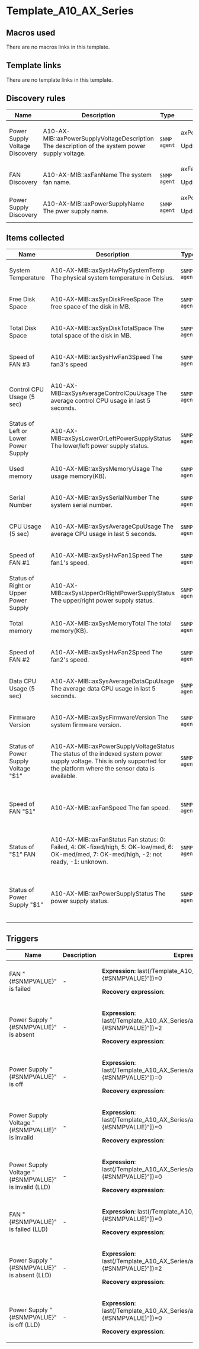 # Template_A10_AX_Series

## Macros used

There are no macros links in this template.

## Template links

There are no template links in this template.

## Discovery rules

|Name|Description|Type|Key and additional info|
|----|-----------|----|----|
|Power Supply Voltage Discovery|<p>A10-AX-MIB::axPowerSupplyVoltageDescription The description of the system power supply voltage.</p>|`SNMP agent`|axPowerSupplyVoltageDescription<p>Update: 300</p>|
|FAN Discovery|<p>A10-AX-MIB::axFanName The system fan name.</p>|`SNMP agent`|axFanName<p>Update: 300</p>|
|Power Supply Discovery|<p>A10-AX-MIB::axPowerSupplyName The pwer supply name.</p>|`SNMP agent`|axPowerSupplyName<p>Update: 300</p>|


## Items collected

|Name|Description|Type|Key and additional info|
|----|-----------|----|----|
|System Temperature|<p>A10-AX-MIB::axSysHwPhySystemTemp The physical system temperature in Celsius.</p>|`SNMP agent`|axSysHwPhySystemTemp<p>Update: 60</p>|
|Free Disk Space|<p>A10-AX-MIB::axSysDiskFreeSpace The free space of the disk in MB.</p>|`SNMP agent`|axSysDiskFreeSpace<p>Update: 300</p>|
|Total Disk Space|<p>A10-AX-MIB::axSysDiskTotalSpace The total space of the disk in MB.</p>|`SNMP agent`|axSysDiskTotalSpace<p>Update: 3600</p>|
|Speed of FAN #3|<p>A10-AX-MIB::axSysHwFan3Speed The fan3's speed</p>|`SNMP agent`|axSysHwFan3Speed<p>Update: 300</p>|
|Control CPU Usage (5 sec)|<p>A10-AX-MIB::axSysAverageControlCpuUsage The average control CPU usage in last 5 seconds.</p>|`SNMP agent`|axSysAverageControlCpuUsage<p>Update: 60</p>|
|Status of Left or Lower Power Supply|<p>A10-AX-MIB::axSysLowerOrLeftPowerSupplyStatus The lower/left power supply status.</p>|`SNMP agent`|axSysLowerOrLeftPowerSupplyStatus<p>Update: 60</p>|
|Used memory|<p>A10-AX-MIB::axSysMemoryUsage The usage memory(KB).</p>|`SNMP agent`|axSysMemoryUsage<p>Update: 300</p>|
|Serial Number|<p>A10-AX-MIB::axSysSerialNumber The system serial number.</p>|`SNMP agent`|axSysSerialNumber<p>Update: 86400</p>|
|CPU Usage (5 sec)|<p>A10-AX-MIB::axSysAverageCpuUsage The average CPU usage in last 5 seconds.</p>|`SNMP agent`|axSysAverageCpuUsage<p>Update: 60</p>|
|Speed of FAN #1|<p>A10-AX-MIB::axSysHwFan1Speed The fan1's speed.</p>|`SNMP agent`|axSysHwFan1Speed<p>Update: 300</p>|
|Status of Right or Upper Power Supply|<p>A10-AX-MIB::axSysUpperOrRightPowerSupplyStatus The upper/right power supply status.</p>|`SNMP agent`|axSysUpperOrRightPowerSupplyStatus<p>Update: 60</p>|
|Total memory|<p>A10-AX-MIB::axSysMemoryTotal The total memory(KB).</p>|`SNMP agent`|axSysMemoryTotal<p>Update: 3600</p>|
|Speed of FAN #2|<p>A10-AX-MIB::axSysHwFan2Speed The fan2's speed.</p>|`SNMP agent`|axSysHwFan2Speed<p>Update: 300</p>|
|Data CPU Usage (5 sec)|<p>A10-AX-MIB::axSysAverageDataCpuUsage The average data CPU usage in last 5 seconds.</p>|`SNMP agent`|axSysAverageDataCpuUsage<p>Update: 60</p>|
|Firmware Version|<p>A10-AX-MIB::axSysFirmwareVersion The system firmware version.</p>|`SNMP agent`|axSysFirmwareVersion<p>Update: 86400</p>|
|Status of Power Supply Voltage "$1"|<p>A10-AX-MIB::axPowerSupplyVoltageStatus The status of the indexed system power supply voltage. This is only supported for the platform where the sensor data is available.</p>|`SNMP agent`|axPowerSupplyVoltageStatus["{#SNMPVALUE}"]<p>Update: 60</p><p>LLD</p>|
|Speed of FAN "$1"|<p>A10-AX-MIB::axFanSpeed The fan speed.</p>|`SNMP agent`|axFanSpeed["{#SNMPVALUE}"]<p>Update: 300</p><p>LLD</p>|
|Status of "$1" FAN|<p>A10-AX-MIB::axFanStatus Fan status: 0: Failed, 4: OK-fixed/high, 5: OK-low/med, 6: OK-med/med, 7: OK-med/high, -2: not ready, -1: unknown.</p>|`SNMP agent`|axFanStatus["{#SNMPVALUE}"]<p>Update: 60</p><p>LLD</p>|
|Status of Power Supply "$1"|<p>A10-AX-MIB::axPowerSupplyStatus The power supply status.</p>|`SNMP agent`|axPowerSupplyStatus["{#SNMPVALUE}"]<p>Update: 30</p><p>LLD</p>|


## Triggers

|Name|Description|Expression|Priority|
|----|-----------|----------|--------|
|FAN "{#SNMPVALUE}" is failed|<p>-</p>|<p>**Expression**: last(/Template_A10_AX_Series/axFanStatus["{#SNMPVALUE}"])=0</p><p>**Recovery expression**: </p>|high|
|Power Supply "{#SNMPVALUE}" is absent|<p>-</p>|<p>**Expression**: last(/Template_A10_AX_Series/axPowerSupplyStatus["{#SNMPVALUE}"])=2</p><p>**Recovery expression**: </p>|warning|
|Power Supply "{#SNMPVALUE}" is off|<p>-</p>|<p>**Expression**: last(/Template_A10_AX_Series/axPowerSupplyStatus["{#SNMPVALUE}"])=0</p><p>**Recovery expression**: </p>|warning|
|Power Supply Voltage "{#SNMPVALUE}" is invalid|<p>-</p>|<p>**Expression**: last(/Template_A10_AX_Series/axPowerSupplyVoltageStatus["{#SNMPVALUE}"])=0</p><p>**Recovery expression**: </p>|average|
|Power Supply Voltage "{#SNMPVALUE}" is invalid (LLD)|<p>-</p>|<p>**Expression**: last(/Template_A10_AX_Series/axPowerSupplyVoltageStatus["{#SNMPVALUE}"])=0</p><p>**Recovery expression**: </p>|average|
|FAN "{#SNMPVALUE}" is failed (LLD)|<p>-</p>|<p>**Expression**: last(/Template_A10_AX_Series/axFanStatus["{#SNMPVALUE}"])=0</p><p>**Recovery expression**: </p>|high|
|Power Supply "{#SNMPVALUE}" is absent (LLD)|<p>-</p>|<p>**Expression**: last(/Template_A10_AX_Series/axPowerSupplyStatus["{#SNMPVALUE}"])=2</p><p>**Recovery expression**: </p>|warning|
|Power Supply "{#SNMPVALUE}" is off (LLD)|<p>-</p>|<p>**Expression**: last(/Template_A10_AX_Series/axPowerSupplyStatus["{#SNMPVALUE}"])=0</p><p>**Recovery expression**: </p>|warning|
